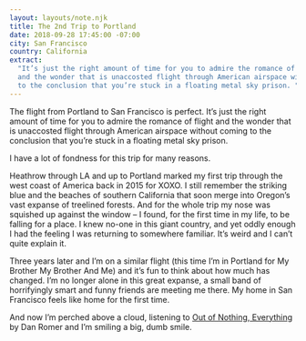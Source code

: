 ```yaml
---
layout: layouts/note.njk
title: The 2nd Trip to Portland
date: 2018-09-28 17:45:00 -07:00
city: San Francisco
country: California
extract:
  "It’s just the right amount of time for you to admire the romance of flight
  and the wonder that is unaccosted flight through American airspace without coming
  to the conclusion that you’re stuck in a floating metal sky prison. "
---
```


The flight from Portland to San Francisco is perfect. It’s just the right amount of time for you to admire the romance of flight and the wonder that is unaccosted flight through American airspace without coming to the conclusion that you’re stuck in a floating metal sky prison.

I have a lot of fondness for this trip for many reasons.

Heathrow through LA and up to Portland marked my first trip through the west coast of America back in 2015 for XOXO. I still remember the striking blue and the beaches of southern California that soon merge into Oregon’s vast expanse of treelined forests. And for the whole trip my nose was squished up against the window – I found, for the first time in my life, to be falling for a place. I knew no-one in this giant country, and yet oddly enough I had the feeling I was returning to somewhere familiar. It’s weird and I can’t quite explain it.

Three years later and I’m on a similar flight (this time I’m in Portland for My Brother My Brother And Me) and it’s fun to think about how much has changed. I’m no longer alone in this great expanse, a small band of horrifyingly smart and funny friends are meeting me there. My home in San Francisco feels like home for the first time.

And now I’m perched above a cloud, listening to [Out of Nothing, Everything](https://open.spotify.com/track/2s7P2J6uDTsqeXJIiRfhGi?si=MyPDz4CzRyO45otoq0a4zg) by Dan Romer and I’m smiling a big, dumb smile.
